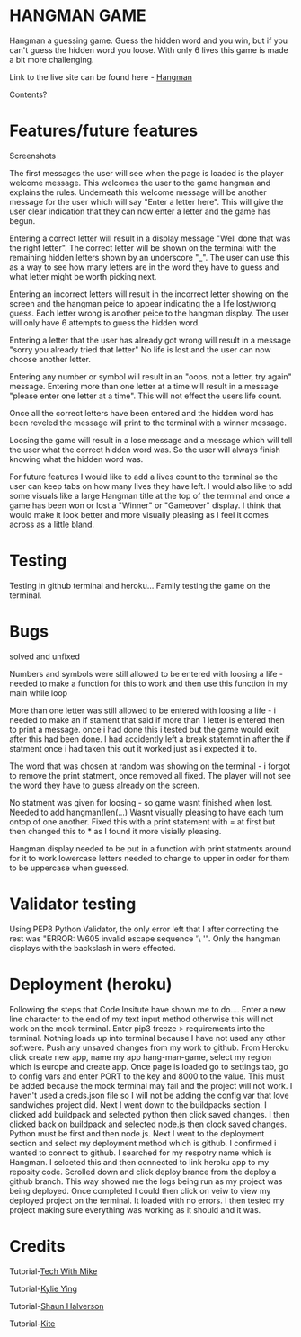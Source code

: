 # HANGMAN GAME

Hangman a guessing game. Guess the hidden word and you win, but if you can't guess the hidden word you loose. With only 6 lives this game is made a bit more challenging.

Link to the live site can be found here - [Hangman](https://hang-man-game.herokuapp.com/)



Contents?

# Features/future features
Screenshots 
[]()

The first messages the user will see when the page is loaded is the player welcome message. This welcomes the user to the game hangman and explains the rules. 
Underneath this welcome message will be another message for the user which will say "Enter a letter here". This will give the user clear indication that they can now enter a letter and the game has begun.  

Entering a correct letter will result in a display message "Well done that was the right letter". The correct letter will be shown on the terminal with the remaining hidden letters shown by an underscore "_". The user can use this as a way to see how many letters are in the word they have to guess and what letter might be worth picking next.

Entering an incorrect letters will result in the incorrect letter showing on the screen and the hangman peice to appear indicating the a life lost/wrong guess. Each letter wrong is another peice to the hangman display. The user will only have 6 attempts to guess the hidden word.

Entering a letter that the user has already got wrong will result in a message "sorry you already tried that letter" No life is lost and the user can now choose another letter.

Entering any number or symbol will result in an "oops, not a letter, try again" message. Entering more than one letter at a time will result in a message "please enter one letter at a time". This will not effect the users life count.

Once all the correct letters have been entered and the hidden word has been reveled the message will print to the terminal with a winner message.

Loosing the game will result in a lose message and a message which will tell the user what the correct hidden word was. So the user will always finish knowing what the hidden word was. 

For future features I would like to add a lives count to the terminal so the user can keep tabs on how many lives they have left. 
I would also like to add some visuals like a large Hangman title at the top of the terminal and once a game has been won or lost a "Winner" or "Gameover" display. I think that would make it look better and more visually pleasing as I feel it comes across as a little bland. 


# Testing
Testing in github terminal and heroku...
Family testing the game on the terminal.

# Bugs

solved and unfixed

Numbers and symbols were still allowed to be entered with loosing a life - needed to make a function for this to work and then use this function in my main while loop

More than one letter was still allowed to be entered with loosing a life - i needed to make an if stament that said if more than 1 letter is entered then to print a message. once i had done this i tested but the game would exit after this had been done. I had accidently left a break statemnt in after the if statment once i had taken this out it worked just as i expected it to. 

The word that was chosen at random was showing on the terminal - i forgot to remove the print statment, once removed all fixed. The player will not see the word they have to guess already on the screen. 

No statment was given for loosing - so game wasnt finished when lost. Needed to add hangman(len(...)
Wasnt visually pleasing to have each turn ontop of one another. Fixed this with a print statement with = at first but then changed this to * as I found it more visially pleasing. 

Hangman display needed to be put in a function with print statments around for it to work
lowercase letters needed to change to upper in order for them to be uppercase when guessed.


# Validator testing
Using PEP8 Python Validator, the only error left that I after correcting the rest was "ERROR: W605 invalid escape sequence '\ '". Only the hangman displays with the backslash in were effected. 

# Deployment (heroku)
Following the steps that Code Insitute have shown me to do....
Enter a new line character to the end of my text input method otherwise this will not work on the mock terminal. 
Enter pip3 freeze > requirements into the terminal. Nothing loads up into terminal because I have not used any other softwere. 
Push any unsaved changes from my work to github. 
From Heroku click create new app, name my app hang-man-game, select my region which is europe and create app.
Once page is loaded go to settings tab, go to config vars and enter PORT to the key and 8000 to the value. This must be added because the mock terminal may fail and the project will not work.
I haven't used a creds.json file so I will not be adding the config var that love sandwiches project did.
Next I went down to the buildpacks section. I clicked add buildpack and selected python then click saved changes. I then clicked back on buildpack and selected node.js then clock saved changes. Python must be first and then node.js.
Next I went to the deployment section and select my deployment method which is github. I confirmed i wanted to connect to github. I searched for my respotry name which is Hangman. I selceted this and then connected to link heroku app to my reposity code.
Scrolled down and click deploy brance from the deploy a github branch. This way showed me the logs being run as my project was being deployed. 
Once completed I could then click on veiw to view my deployed project on the terminal.
It loaded with no errors. I then tested my project making sure everything was working as it should and it was.


# Credits
Tutorial-[Tech With Mike](https://www.youtube.com/channel/UCnvj-t_xNcB0ap82KoEm8mQ)

Tutorial-[Kylie Ying](https://www.youtube.com/watch?v=cJJTnI22IF8)

Tutorial-[Shaun Halverson](https://www.youtube.com/watch?v=pFvSb7cb_Us)

Tutorial-[Kite](https://www.youtube.com/watch?v=m4nEnsavl6w)